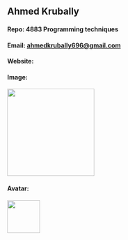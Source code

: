 ## Ahmed Krubally
#### Repo: 4883 Programming techniques 
#### Email: ahmedkrubally696@gmail.com
#### Website:
#### Image:
<img src="https://scontent-dfw5-1.cdninstagram.com/v/t39.30808-6/373724663_17912884313795917_4956133224212771871_n.jpg?stp=dst-jpg_e35_p1080x1080_sh0.08&_nc_ht=scontent-dfw5-1.cdninstagram.com&_nc_cat=101&_nc_ohc=4IXWBM_Qs50AX9HzPSU&edm=AOQ1c0wAAAAA&ccb=7-5&oh=00_AfAq0fusbtL7IhW1SIS2_iDvPbBSwxKXz7LrhVH-pGuOsw&oe=64FAE978&_nc_sid=8b3546" width="200">

#### Avatar:
<img src="(https://github.com/Med0sin/programming_lang_go/blob/main/image_assests/ichigo2.jpeg?raw=true)" width="75">
